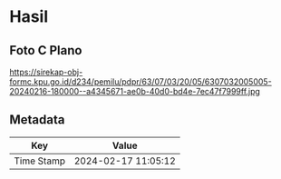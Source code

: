 # Hasil

## Foto C Plano

https://sirekap-obj-formc.kpu.go.id/d234/pemilu/pdpr/63/07/03/20/05/6307032005005-20240216-180000--a4345671-ae0b-40d0-bd4e-7ec47f7999ff.jpg


## Metadata

| Key        | Value               |
| ---------- | ------------------- |
| Time Stamp | 2024-02-17 11:05:12 |



